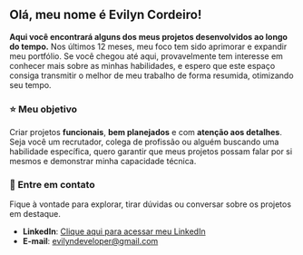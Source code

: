 ## Olá, meu nome é Evilyn Cordeiro!

**Aqui você encontrará alguns dos meus projetos desenvolvidos ao longo do tempo.** Nos últimos 12 meses, meu foco tem sido aprimorar e expandir meu portfólio. Se você chegou até aqui, provavelmente tem interesse em conhecer mais sobre as minhas habilidades, e espero que este espaço consiga transmitir o melhor de meu trabalho de forma resumida, otimizando seu tempo.

### ⭐ Meu objetivo

Criar projetos **funcionais**, **bem planejados** e com **atenção aos detalhes**. Seja você um recrutador, colega de profissão ou alguém buscando uma habilidade específica, quero garantir que meus projetos possam falar por si mesmos e demonstrar minha capacidade técnica.

### 📢 Entre em contato

Fique à vontade para explorar, tirar dúvidas ou conversar sobre os projetos em destaque.

- **LinkedIn**: [Clique aqui para acessar meu LinkedIn](https://www.linkedin.com/in/evilyn-profiledev)
- **E-mail**: [evilyndeveloper@gmail.com](mailto:evilyndeveloper@gmail.com)
